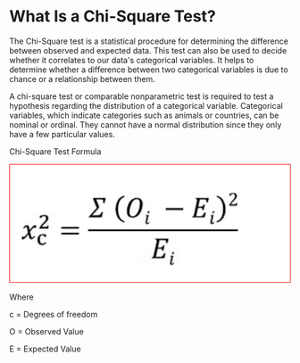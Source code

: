 # What Is a Chi-Square Test?

The Chi-Square test is a statistical procedure for determining the difference between observed and expected data. This test can also be used to decide whether it correlates to our data's categorical variables. It helps to determine whether a difference between two categorical variables is due to chance or a relationship between them.

A chi-square test or comparable nonparametric test is required to test a hypothesis regarding the distribution of a categorical variable. Categorical variables, which indicate categories such as animals or countries, can be nominal or ordinal. They cannot have a normal distribution since they only have a few particular values.

Chi-Square Test Formula

![alt text](Chi-SqrTestFormula.png)

Where

c = Degrees of freedom

O = Observed Value

E = Expected Value

